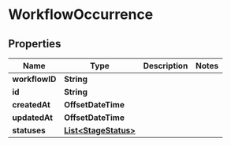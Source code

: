 

# WorkflowOccurrence


## Properties

| Name | Type | Description | Notes |
|------------ | ------------- | ------------- | -------------|
|**workflowID** | **String** |  |  |
|**id** | **String** |  |  |
|**createdAt** | **OffsetDateTime** |  |  |
|**updatedAt** | **OffsetDateTime** |  |  |
|**statuses** | [**List&lt;StageStatus&gt;**](StageStatus.md) |  |  |



